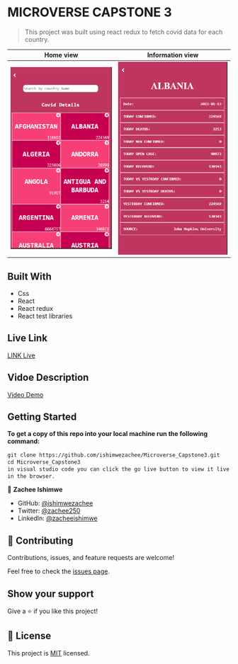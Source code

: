 
#  MICROVERSE CAPSTONE 3 

> This project was built using react redux to fetch 
> covid data for each country.

Home view                                      |  Information view
:------------------------------------------------:|:-----------------------------------------------:
![](./src/capstone.PNG)                     |  ![](./src/capsone2.PNG)


## Built With
- Css
- React 
- React redux
- React test libraries

## Live Link 
[LINK Live](https://quirky-austin-ee8614.netlify.app/)


## Vidoe Description

[Video Demo](https://www.loom.com/share/408ea1544bd4414baa59fa4587e8b484)


## Getting Started

**To get a copy of this repo into your local machine run the following command:**
```
git clone https://github.com/ishimwezachee/Microverse_Capstone3.git
cd Microverse_Capstone3
in visual studio code you can click the go live button to view it live in the browser.
```


👤 **Zachee Ishimwe**

- GitHub: [@ishimwezachee](https://github.com/ishimwezachee)
- Twitter: [@zachee250](https://twitter.com/zachee250)
- LinkedIn: [@zacheeishimwe](https://www.linkedin.com/in/zachee-ishimwe-ab952a119/)



## 🤝 Contributing

Contributions, issues, and feature requests are welcome!

Feel free to check the [issues page](../../issues/).

## Show your support

Give a ⭐️ if you like this project!


## 📝 License

This project is [MIT](./MIT.md) licensed.